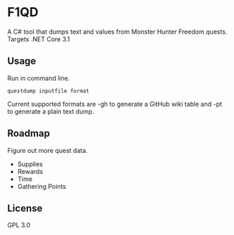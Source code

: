 # F1QD
A C# tool that dumps text and values from Monster Hunter Freedom quests.
Targets .NET Core 3.1

## Usage
Run in command line.
```
questdump inputfile format
```
Current supported formats are -gh to generate a GitHub wiki table and -pt to generate a plain text dump.

## Roadmap
Figure out more quest data.
* Supplies
* Rewards
* Time
* Gathering Points

## License
GPL 3.0
